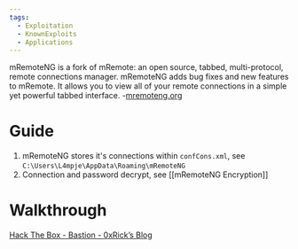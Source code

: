 ```yaml
---
tags:
  - Exploitation
  - KnownExploits
  - Applications
---
```

mRemoteNG is a fork of mRemote: an open source, tabbed, multi-protocol, remote connections manager. mRemoteNG adds bug fixes and new features to mRemote.
It allows you to view all of your remote connections in a simple yet powerful tabbed interface. -[mremoteng.org](https://mremoteng.org/)



# Guide

1.  mRemoteNG stores it's connections within `confCons.xml`, see `C:\Users\L4mpje\AppData\Roaming\mRemoteNG`
2. Connection and password decrypt, see [[mRemoteNG Encryption]]

# Walkthrough 

[Hack The Box - Bastion - 0xRick’s Blog](https://0xrick.github.io/hack-the-box/bastion/)